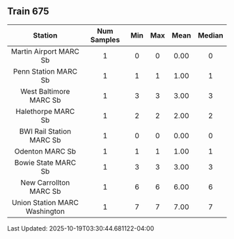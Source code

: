 ## Train 675

| Station | Num Samples | Min | Max | Mean | Median |
| :-----: | :---------: | :-: | :-: | :--: | :----: |
| Martin Airport MARC Sb | 1 | 0 | 0 | 0.00 | 0 |
| Penn Station MARC Sb | 1 | 1 | 1 | 1.00 | 1 |
| West Baltimore MARC Sb | 1 | 3 | 3 | 3.00 | 3 |
| Halethorpe MARC Sb | 1 | 2 | 2 | 2.00 | 2 |
| BWI Rail Station MARC Sb | 1 | 0 | 0 | 0.00 | 0 |
| Odenton MARC Sb | 1 | 1 | 1 | 1.00 | 1 |
| Bowie State MARC Sb | 1 | 3 | 3 | 3.00 | 3 |
| New Carrollton MARC Sb | 1 | 6 | 6 | 6.00 | 6 |
| Union Station MARC Washington | 1 | 7 | 7 | 7.00 | 7 |


Last Updated: 2025-10-19T03:30:44.681122-04:00